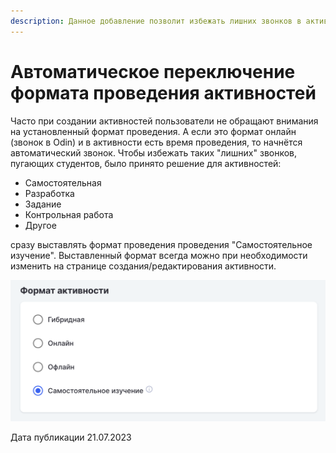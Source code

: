 ```yaml
---
description: Данное добавление позволит избежать лишних звонков в активностях
---
```


# Автоматическое переключение формата проведения активностей

Часто при создании активностей пользователи не обращают внимания на установленный формат проведения. А если это формат онлайн (звонок в Odin) и в активности есть время проведения, то начнётся автоматический звонок. Чтобы избежать таких "лишних" звонков, пугающих студентов, было принято решение для активностей:

* Самостоятельная
* Разработка
* Задание
* Контрольная работа
* Другое

сразу выставлять формат проведения проведения "Самостоятельное изучение". Выставленный формат всегда можно при необходимости изменить на странице создания/редактирования активности.

![](<../../.gitbook/assets/image (2) (7).png>)

Дата публикации 21.07.2023
